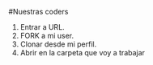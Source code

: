 #Nuestras coders
1. Entrar a URL.
2. FORK a mi user.
3. Clonar desde mi perfil.
4. Abrir en la carpeta que voy a trabajar
